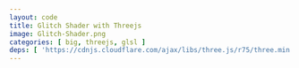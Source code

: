 ```yaml
---
layout: code
title: Glitch Shader with Threejs
image: Glitch-Shader.png
categories: [ big, threejs, glsl ]
deps: [ 'https://cdnjs.cloudflare.com/ajax/libs/three.js/r75/three.min.js' ]
---
```

<script id="vertexShader" type="x-shader/x-vertex">
    void main() {
        gl_Position = vec4( position, 1.0 );
    }
</script>

<script id="glitchFrag" type="x-shader/x-fragment">
    uniform vec2 u_resolution;
    uniform sampler2D u_joconde;

    uniform vec4 u_rect[ MAX_GLITCH ];
    uniform vec4 u_origin[ MAX_GLITCH ];
    uniform int u_glitchType[ MAX_GLITCH ];
    uniform int u_len;


    float isInRect( in vec4 rect, in vec2 st ){
        return step( rect.x, st.x )
            * ( 1.0 - step( rect.x + rect.z, st.x ) )
            * step( rect.y, st.y )
            * ( 1.0 - step( rect.y + rect.w, st.y ) );
    }

    float map(float x, float in_min, float in_max, float out_min, float out_max){
        return (x - in_min) * (out_max - out_min) / (in_max - in_min) + out_min;
    }

    float random(float x){
        return fract(sin(x*x*x-x)*100000.0);
    }

    void main( void ){
        vec2 st = gl_FragCoord.xy / u_resolution.xy;
        vec4 color = texture2D( u_joconde, st );
        vec4 glitchColor = color;

        for( int i = 0; i < MAX_GLITCH; i++){
            if( i >= u_len ) break;
            else{
                if( isInRect( u_rect[ i ], st ) == 1.0 ){
                    if(u_glitchType[ i ] == 0){
                        vec2 pos = vec2( map(st.x, u_rect[ i ].x, u_rect[ i ].x + u_rect[ i ].z, u_origin[ i ].x, u_origin[ i ].x + u_origin[ i ].z ), map(st.y, u_rect[ i ].y, u_rect[ i ].y + u_rect[ i ].w, u_origin[ i ].y, u_origin[ i ].y + u_origin[ i ].w ) );
                        glitchColor = vec4( texture2D( u_joconde, pos + vec2((random(u_rect[i].x) - 0.5)/10.0)).r, texture2D( u_joconde, pos).g, texture2D( u_joconde, pos + vec2((random(u_rect[i].y) - 0.5)/10.0)).b, 1.0);

                        color = mix( color, glitchColor, 1.0 - smoothstep( u_rect[ i ].x + ( u_rect[ i ].z * 2.0 / 10.0 ), u_rect[ i ].x + u_rect[ i ].z, st.x ) );
                    }
                    else if(u_glitchType[ i ] == 1){
                        glitchColor = texture2D( u_joconde, vec2( u_rect[ i ].x, st.y ));
                        color = mix( color, glitchColor, 1.0 - smoothstep( u_rect[ i ].x + ( u_rect[ i ].z * 8.0 / 10.0 ), u_rect[ i ].x + u_rect[ i ].z, st.x ) );
                    }
                    else if(u_glitchType[ i ] == 2){
                        glitchColor = texture2D( u_joconde, vec2( u_rect[ i ].x + u_rect[ i ].z, st.y ));
                        color = mix( color, glitchColor, smoothstep( u_rect[ i ].x, u_rect[ i ].x + ( u_rect[ i ].z * 2.0 / 10.0 ), st.x ) );
                    }
                    else if(u_glitchType[ i ] == 3){
                        glitchColor = texture2D( u_joconde, vec2( st.x, u_rect[ i ].y ));
                        color = mix( color, glitchColor, 1.0 - smoothstep( u_rect[ i ].y + ( u_rect[ i ].w * 8.0 / 10.0 ), u_rect[ i ].y + u_rect[ i ].w, st.y ) );
                    }
                    else if(u_glitchType[ i ] == 4){
                        glitchColor = texture2D( u_joconde, vec2( st.x, u_rect[ i ].y + u_rect[ i ].w ));
                        color = mix( color, glitchColor, smoothstep( u_rect[ i ].y, u_rect[ i ].y + ( u_rect[ i ].w * 2.0 / 10.0 ), st.y ) );
                    }
                }
            }
        }

        gl_FragColor = color;
    }
</script>

<div id='container'></div>

<script>
    window.addEventListener( 'load', function(){
        var w = ( window.innerWidth > 1200 ? 1200 : window.innerWidth ), h = 600,
            camera, scene, renderer, uniforms,
            mouse = {
                x : 0,
                y : 0
            },
            MAX_GLITCH = 64;

        function zeroVec4Array( size ){
            return ( new Array( size ) ).fill( 0 ).map( function(){ return new THREE.Vector4( 0, 0, 0, 0 ); } );
        }

        function zeroIntArray( size ){
            return ( new Array( size ) ).fill( 4 );
        }

        ( function init() {
            var container = document.getElementById( 'container' );

            camera = new THREE.Camera();
            camera.position.z = 1;
            scene = new THREE.Scene();

            var geometry = new THREE.PlaneBufferGeometry( 2, 2 );

            uniforms = {
                u_resolution : {
                    type : 'v2',
                    value : new THREE.Vector2()
                },
                u_joconde : {
                    type : 't',
                    value : ( new THREE.TextureLoader() ).load( '/data/GlitchShaderTexture.png' ),
                    minFilter : THREE.NearestFilter
                },
                u_rect : {
                    type : 'v4v',
                    value : zeroVec4Array( MAX_GLITCH )
                },
                u_origin : {
                    type : 'v4v',
                    value : zeroVec4Array( MAX_GLITCH )
                },
                u_glitchType : {
                    type : 'iv1',
                    value : zeroIntArray( MAX_GLITCH )
                },
                u_len : {
                    type : 'i',
                    value: MAX_GLITCH
                }
            };

            var material = new THREE.ShaderMaterial( {
                uniforms : uniforms,
                vertexShader : document.getElementById( 'vertexShader' ).textContent,
                fragmentShader :
                    '#define MAX_GLITCH ' + MAX_GLITCH + '\n' +
                    document.getElementById( 'glitchFrag' ).textContent
            } );

            var mesh = new THREE.Mesh( geometry, material );
            scene.add( mesh );

            renderer = new THREE.WebGLRenderer( { alpha: true } );
            renderer.setPixelRatio( window.devicePixelRatio );
            renderer.setClearColor( 0xffffff, 0 );

            container.appendChild( renderer.domElement );

            function updateMouse( canvas, evt ) {
                var rect = canvas.getBoundingClientRect();
                mouse.x = evt.clientX - rect.left;
                mouse.y = evt.clientY - rect.top;
            }
            container.addEventListener( 'mousemove', function( evt ) {
                updateMouse( renderer.domElement, evt );
            } );

            function onWindowResize( event ) {
                w = window.innerWidth > 1200 ? 1200 : window.innerWidth;
                renderer.setSize( w, h );
                uniforms.u_resolution.value.x = renderer.domElement.width;
                uniforms.u_resolution.value.y = renderer.domElement.height;
            }
            window.addEventListener( 'resize', onWindowResize, false );
            onWindowResize();

            render();
        } )();

        var timer = 0;
        var count = 0;
        function render() {
            requestAnimationFrame( render );
            timer ++;

            var tresholdMouse = .1 + ( mouse.x + 1 ) / renderer.domElement.width * .9;
            var tresholdTime = Math.sin( Date.now() / 10000 ) / 2 + 0.5;
            var treshold = Math.max( tresholdMouse, tresholdTime );
            for( var i = 0; i < MAX_GLITCH; i++ ){
                if( Math.random() < treshold ){
                    var mix = ( Math.random() - 0.5 ) * 5;
                    if( Math.abs( mix ) > 2.47 ){
                        timer = 0;
                        var x = Math.random() - 0.05,
                            y = Math.random() - 0.05,
                            hauteur = Math.random();

                        uniforms.u_origin.value[ count ] =  new THREE.Vector4( x, y, Math.random(), hauteur );
                        if( mix > 0 ) uniforms.u_rect.value[ count ] =  new THREE.Vector4( x, y, Math.random(), Math.random() );
                        else{
                            var w = Math.random();
                            uniforms.u_rect.value[ count ] =  new THREE.Vector4( x - w, y, w, Math.random() );
                        }
                        uniforms.u_glitchType.value[ count ] = Math.floor( Math.random() * 3 );

                        count ++;
                        if( count >= MAX_GLITCH ) count == 0;
                    }
                }
            }

            if ( timer > 5 ) {
                count = 0;
                timer = 0;
            }

            uniforms.u_len.value = count;

            renderer.render( scene, camera );
        }
    } );
</script>
